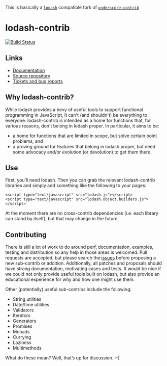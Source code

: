 This is basically a [`lodash`](http://lodash.com/) compatible fork of [`underscore-contrib`](https://github.com/documentcloud/underscore-contrib)

lodash-contrib
==============
[![Build Status](https://travis-ci.org/Empeeric/lodash-contrib.png?branch=master)](https://travis-ci.org/Empeeric/lodash-contrib)

Links
-----

  * [Documentation](http://empeeric.github.io/lodash-contrib/)
  * [Source repository](https://github.com/Empeeric/lodash-contrib)
  * [Tickets and bug reports](https://github.com/Empeeric/lodash-contrib/issues?state=open)

Why lodash-contrib?
-----------------------

While lodash provides a bevy of useful tools to support functional programming in JavaScript, it can't
(and shouldn't) be everything to everyone. lodash-contrib is intended as a home for functions that, for
various reasons, don't belong in lodash proper. In particular, it aims to be:

  * a home for functions that are limited in scope, but solve certain point problems, and
  * a proving ground for features that belong in lodash proper, but need some advocacy and/or evolution
(or devolution) to get them there.

Use
---

First, you’ll need lodash. Then you can grab the relevant lodash-contrib libraries and simply add
something
like the following to your pages:

    <script type="text/javascript" src="lodash.js"></script>
    <script type="text/javascript" src="lodash.object.builders.js"></script>

At the moment there are no cross-contrib dependencies (i.e. each library can stand by itself), but that may
change in the future.

Contributing
------------

There is still a lot of work to do around perf, documentation, examples, testing and distribution so any help
in those areas is welcomed. Pull requests are accepted, but please search the [issues](https://github.com/empeeric/lodash-contrib/issues)
before proposing a new sub-contrib or addition. Additionally, all patches and proposals should have strong
documentation, motivating cases and tests. It would be nice if we could not only provide useful tools built on
lodash, but also provide an educational experience for why and how one might use them.

Other (potentially) useful sub-contribs include the following:

  * String utilities
  * Date/time utilities
  * Validators
  * Iterators
  * Generators
  * Promises
  * Monads
  * Currying
  * Laziness
  * Multimethods

What do these mean? Well, that’s up for discussion. :-)
